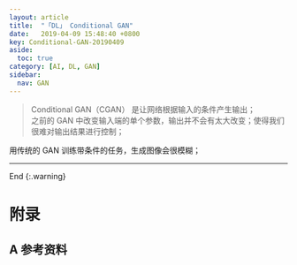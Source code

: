 ```yaml
---
layout: article
title:  "「DL」 Conditional GAN"
date:   2019-04-09 15:48:40 +0800
key: Conditional-GAN-20190409
aside:
  toc: true
category: [AI, DL, GAN]
sidebar:
  nav: GAN
---
```


>Conditional GAN（CGAN） 是让网络根据输入的条件产生输出；  
之前的 GAN 中改变输入端的单个参数，输出并不会有太大改变；使得我们很难对输出结果进行控制；  


<!--more-->

用传统的 GAN 训练带条件的任务，生成图像会很模糊；   


-------------------  
 End
{:.warning}  


# 附录
## A 参考资料
